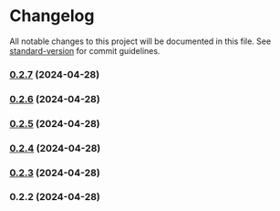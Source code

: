 # Changelog

All notable changes to this project will be documented in this file. See [standard-version](https://github.com/conventional-changelog/standard-version) for commit guidelines.

### [0.2.7](https://github.com/TheMrJezza/Telentity/compare/v0.2.6...v0.2.7) (2024-04-28)

### [0.2.6](https://github.com/TheMrJezza/Telentity/compare/v0.2.5...v0.2.6) (2024-04-28)

### [0.2.5](https://github.com/TheMrJezza/Telentity/compare/v0.2.4...v0.2.5) (2024-04-28)

### [0.2.4](https://github.com/TheMrJezza/Telentity/compare/v0.2.3...v0.2.4) (2024-04-28)

### [0.2.3](https://github.com/TheMrJezza/Telentity/compare/v0.2.2...v0.2.3) (2024-04-28)

### 0.2.2 (2024-04-28)
